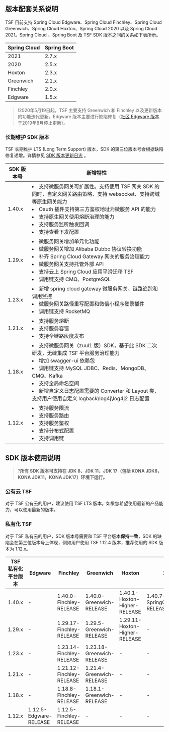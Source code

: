 ## 版本配套关系说明
TSF 目前支持 Spring Cloud Edgware、Spring Cloud Finchley、Spring Cloud Greenwich、Spring Cloud Hoxton、Spring Cloud 2020 以及 Spring Cloud 2021。Spring Cloud 、Spring Boot 及 TSF SDK 版本之间的关系如下表所示。

| Spring Cloud | Spring Boot |
| ------------ | ----------- |
| 2021       | 2.7.x       |
| 2020       | 2.5.x      |
| Hoxton     | 2.3.x       |
| Greenwich     | 2.1.x       |
| Finchley     | 2.0.x       |
| Edgware      | 1.5.x       |

>!2020年5月19日起，TSF 主要支持 Greenwich 和 Finchley 以及更新版本的功能迭代更新，Edgware 版本主要进行缺陷修复（[社区 Edgware 版本](https://spring.io/blog/2019/05/29/spring-cloud-edgware-sr6-released) 于2019年8月停止更新）。

### 长期维护 SDK 版本

TSF 长期维护 LTS (Long Term Support) 版本，SDK 的第三位版本号会根据缺陷修复递增。详情参见 [SDK 版本更新日志](https://cloud.tencent.com/document/product/649/73926) 。

|SDK 版本号|新增特性|
|----|----|
|1.40.x|<li>支持微服务网关可扩展性。支持使用 TSF 网关 SDK 的同时，自定义网关路由策略、支持 websocket、支持跨域等原生网关能力</li><li>Oauth 插件支持第三方鉴权地址为微服务 API 的能力</li><li>支持原生网关使用熔断治理的能力</li><li>支持服务监听触发回调</li><li>支持查看下发配置</li> |
|1.29.x|<li>微服务网关增加单元化功能</li><li>微服务网关增加 Alibaba Dubbo 协议转换功能</li><li>补齐 Spring Cloud Gateway 网关的服务治理能力</li><li>微服务网关支持托管外部 API</li><li>支持云上 Spring Cloud 应用平滑迁移 TSF</li> <li>调用链支持 CMQ、PostgreSQL</li> |
|1.23.x|<li>新增 spring cloud gateway 微服务网关，链路追踪和调用监控</li><li>微服务网关路径重写配置和微信小程序登录插件</li> <li>调用链支持 RocketMQ</li> |
|1.21.x|<li>支持服务熔断</li><li>支持服务容错</li><li>支持全链路灰度发布</li>|
|1.18.x|<li> 支持微服务网关（zuul1 版）SDK，基于此 SDK 二次研发，无缝集成 TSF 平台服务治理能力</li> <li>增加 swagger-ui 依赖包</li> <li>调用链支持 MySQL JDBC、Redis、MongoDB、CMQ、Kafka</li><li>支持全局命名空间</li><li>新增自定义日志配置需要的 Converter 和 Layout 类，支持用户使用自定义 logback\log4j\log4j2 日志配置</li>|
|1.12.x|<li>支持服务限流</li><li>支持服务路由</li><li>支持服务鉴权</li><li>支持分布式配置</li><li>支持调用链</li>|

##  SDK 版本使用说明
>?**所有 SDK 版本可支持在 JDK 8、JDK 11、JDK 17（包括 KONA JDK8，KONA JDK11，KONA JDK17）环境下运行。**

### 公有云 TSF

对于 TSF 公有云的用户，建议使用 TSF LTS 版本。如果您希望使用最新的产品能力，可以使用最新的版本。

### 私有化 TSF

对于 TSF 私有云的用户，SDK 版本号需要和 TSF 平台版本**保持一致**，SDK 的缺陷会在第三位版本号上体现，例如用户使用 TSF 1.12.4 版本，推荐使用的 SDK 版本为 1.12.x。

|TSF 私有化平台版本| Edgware|Finchley|Greenwich| Hoxton | 2020 | 2021 |
|----|------|----|------|------|------|------|
|1.40.x|-|1.40.0-Finchley-RELEASE|1.40.0-Greenwich-RELEASE|1.40.1-Hoxton-Higher-RELEASE|1.40.7-SpringCloud2020-RELEASE|1.40.0-SpringCloud2021-RELEASE|
|1.29.x|-|1.29.17-Finchley-RELEASE|1.29.5-Greenwich-RELEASE|1.29.11-Hoxton-Higher-RELEASE|-|-|
|1.23.x|-|1.23.14-Finchley-RELEASE|1.23.18-Greenwich-RELEASE|-|-|-|
|1.21.x|-|1.21.12-Finchley-RELEASE|1.21.4-Greenwich-RELEASE|-|-|-|
|1.18.x|-|1.18.8-Finchley-RELEASE|1.18.1-Greenwich-RELEASE|-|-|-|
|1.12.x|1.12.5-Edgware-RELEASE|1.12.5-Finchley-RELEASE|-|-|-|-|
